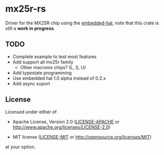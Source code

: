 # mx25r-rs
Driver for the MX25R chip using the [embedded-hal](https://github.com/rust-embedded/embedded-hal), note that this crate is still a **work in progress**.

## TODO
* Complete example to test most features
* Add support all mx25r family
  * Other macronix chips? (L, S, U)
* Add typestate programming
* Use embedded hal 1.0 alpha instead of 0.2.x
* Add async suport

## License

Licensed under either of

- Apache License, Version 2.0 ([LICENSE-APACHE](LICENSE-APACHE) or
  http://www.apache.org/licenses/LICENSE-2.0)

- MIT license ([LICENSE-MIT](LICENSE-MIT) or http://opensource.org/licenses/MIT)

at your option.
